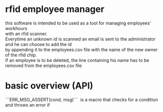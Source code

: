 # rfid employee manager

this software is intended to be used as a tool for managing employees' workhours<br>
with an rfid scanner.<br>
Everytime an unknown id is scanned an email is sent to the administrator and he can choose to add the id<br>
by appending it to the employees.csv file with the name of the new owner of the rfid chip.<br>
If an employee is to be deleted, the line containing his name has to be removed from the employees.csv file

# basic overview (API)

´´´ERR_MSG_ASSERT(cond, msg)´´´&nbsp;&nbsp;is a macro that checks for a condition and throws an error if 
